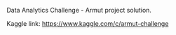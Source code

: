 Data Analytics Challenge - Armut project solution. 

Kaggle link: https://www.kaggle.com/c/armut-challenge
